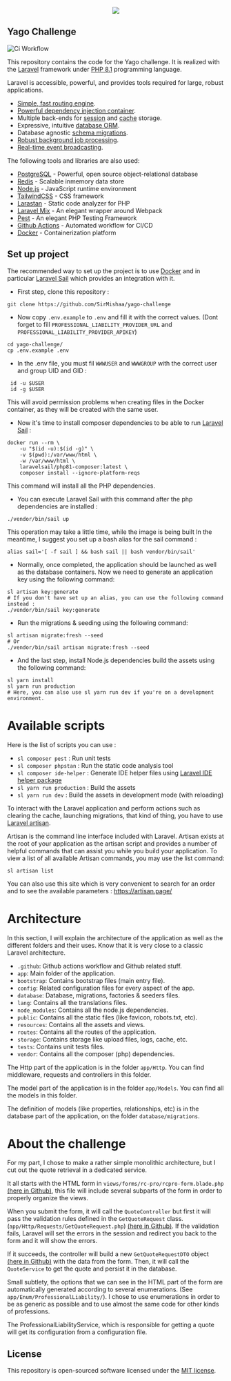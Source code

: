 <p align="center"><a href="https://laravel.com" target="_blank"><img src="https://upload.wikimedia.org/wikipedia/commons/thumb/0/09/Yago_Logo_%281%29.png/1200px-Yago_Logo_%281%29.png"></a></p>


## Yago Challenge
![Ci Workflow](https://github.com/SirMishaa/yago-challenge/actions/workflows/ci.yml/badge.svg)

This repository contains the code for the Yago challenge. It is realized with the [Laravel](https://laravel.com) framework under [PHP 8.1](https://www.php.net/releases/8.1/en.php) programming language.

Laravel is accessible, powerful, and provides tools required for large, robust applications.

- [Simple, fast routing engine](https://laravel.com/docs/routing).
- [Powerful dependency injection container](https://laravel.com/docs/container).
- Multiple back-ends for [session](https://laravel.com/docs/session) and [cache](https://laravel.com/docs/cache) storage.
- Expressive, intuitive [database ORM](https://laravel.com/docs/eloquent).
- Database agnostic [schema migrations](https://laravel.com/docs/migrations).
- [Robust background job processing](https://laravel.com/docs/queues).
- [Real-time event broadcasting](https://laravel.com/docs/broadcasting).

The following tools and libraries are also used:

- [PostgreSQL](https://www.postgresql.org/) - Powerful, open source object-relational database
- [Redis](https://redis.io/) - Scalable inmemory data store
- [Node.js](https://nodejs.org/) - JavaScript runtime environment
- [TailwindCSS](https://tailwindcss.com/) - CSS framework
- [Larastan](https://github.com/nunomaduro/larastan) - Static code analyzer for PHP
- [Laravel Mix](https://laravel-mix.com/) - An elegant wrapper around Webpack
- [Pest](https://pestphp.com/) - An elegant PHP Testing Framework
- [Github Actions](https://github.com/features/actions) - Automated workflow for CI/CD
- [Docker](https://www.docker.com/) - Containerization platform

## Set up project
The recommended way to set up the project is to use [Docker](https://www.docker.com/) and in particular [Laravel Sail](https://laravel.com/docs/9.x/sail) which provides an integration with it.

- First step, clone this repository :
```
git clone https://github.com/SirMishaa/yago-challenge
```

- Now copy `.env.example` to `.env` and fill it with the correct values. (Dont forget to fill `PROFESSIONAL_LIABILITY_PROVIDER_URL` and `PROFESSIONAL_LIABILITY_PROVIDER_APIKEY`)
````
cd yago-challenge/
cp .env.example .env
````
- In the .env file, you must fil `WWWUSER` and `WWWGROUP` with the correct user and group UID and GID :
```
 id -u $USER
 id -g $USER
```
This will avoid permission problems when creating files in the Docker container, as they will be created with the same user.
- Now it's time to install composer dependencies to be able to run [Laravel Sail](https://laravel.com/docs/9.x/sail) :
```
docker run --rm \
    -u "$(id -u):$(id -g)" \
    -v $(pwd):/var/www/html \
    -w /var/www/html \
    laravelsail/php81-composer:latest \
    composer install --ignore-platform-reqs
```
This command will install all the PHP dependencies.

- You can execute Laravel Sail with this command after the php dependencies are installed : 
```
./vendor/bin/sail up
```
This operation may take a little time, while the image is being built
In the meantime, I suggest you set up a bash alias for the sail command :
```
alias sail='[ -f sail ] && bash sail || bash vendor/bin/sail'
```

- Normally, once completed, the application should be launched as well as the database containers. Now we need to generate an application key using the following command:
```
sl artisan key:generate
# If you don't have set up an alias, you can use the following command instead :
./vendor/bin/sail key:generate
```
- Run the migrations & seeding using the following command:
```
sl artisan migrate:fresh --seed
# Or
./vendor/bin/sail artisan migrate:fresh --seed
```
- And the last step, install Node.js dependencies build the assets using the following command:
```
sl yarn install
sl yarn run production
# Here, you can also use sl yarn run dev if you're on a development environment.
```

# Available scripts
Here is the list of scripts you can use :
- `sl composer pest` : Run unit tests
- `sl composer phpstan` : Run the static code analysis tool
- `sl composer ide-helper` : Generate IDE helper files using [Laravel IDE helper package](https://github.com/barryvdh/laravel-ide-helper)
- `sl yarn run production` : Build the assets
- `sl yarn run dev` : Build the assets in development mode (with reloading)

To interact with the Laravel application and perform actions such as clearing the cache, launching migrations, that kind of thing, you have to use [Laravel artisan](https://laravel.com/docs/9.x/artisan).

Artisan is the command line interface included with Laravel. Artisan exists at the root of your application as the artisan script and provides a number of helpful commands that can assist you while you build your application. To view a list of all available Artisan commands, you may use the list command:
```
sl artisan list
```
You can also use this site which is very convenient to search for an order and to see the available parameters : https://artisan.page/
# Architecture
In this section, I will explain the architecture of the application as well as the different folders and their uses. Know that it is very close to a classic Laravel architecture.

- ``.github``: Github actions workflow and Github related stuff.
- ``app``: Main folder of the application.
- ``bootstrap``: Contains bootstrap files (main entry file).
- ``config``: Related configuration files for every aspect of the app.
- ``database``: Database, migrations, factories & seeders files.
- ``lang``: Contains all the translations files.
- ``node_modules``: Contains all the node.js dependencies.
- ``public``: Contains all the static files (like favicon, robots.txt, etc).
- ``resources``: Contains all the assets and views.
- ``routes``: Contains all the routes of the application.
- ``storage``: Contains storage like upload files, logs, cache, etc.
- ``tests``: Contains unit tests files.
- ``vendor``: Contains all the composer (php) dependencies.

The Http part of the application is in the folder ``app/Http``. You can find middleware, requests and controllers in this folder.

The model part of the application is in the folder ``app/Models``. You can find all the models in this folder.

The definition of models (like properties, relationships, etc) is in the database part of the application, on the folder ``database/migrations``. 

# About the challenge
For my part, I chose to make a rather simple monolithic architecture, but I cut out the quote retrieval in a dedicated service.

It all starts with the HTML form in `views/forms/rc-pro/rcpro-form.blade.php` [(here in Github)](https://github.com/SirMishaa/yago-challenge/blob/main/resources/views/forms/rc-pro/rcpro-form.blade.php), this file will include several subparts of the form in order to properly organize the views. 

When you submit the form, it will call the `QuoteController` but first it will pass the validation rules defined in the `GetQuoteRequest` class. (`app/Http/Requests/GetQuoteRequest.php`) [(here in Github)](https://github.com/SirMishaa/yago-challenge/blob/main/app/Http/Requests/GetQuoteRequest.php). If the validation fails, Laravel will set the errors in the session and redirect you back to the form and it will show the errors.

If it succeeds, the controller will build a new `GetQuoteRequestDTO` object [(here in Github)](https://github.com/SirMishaa/yago-challenge/blob/main/app/Dto/ProfessionalLiability/GetQuoteRequestDTO.php) with the data from the form. Then, it will call the `QuoteService` to get the quote and persist it in the database.

Small subtlety, the options that we can see in the HTML part of the form are automatically generated according to several enumerations. (See `app/Enum/ProfessionalLiability/`). I chose to use enumerations in order to be as generic as possible and to use almost the same code for other kinds of professions.

The ProfessionalLiabilityService, which is responsible for getting a quote will get its configuration from a configuration file.






## License
This repository is open-sourced software licensed under the [MIT license](https://opensource.org/licenses/MIT).
